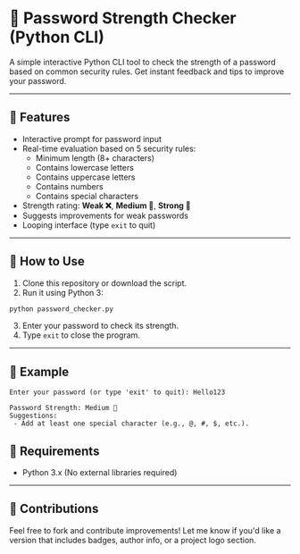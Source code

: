 # 🔐 Password Strength Checker (Python CLI)

A simple interactive Python CLI tool to check the strength of a password based on common security rules. Get instant feedback and tips to improve your password.

---

## 🚀 Features

- Interactive prompt for password input
- Real-time evaluation based on 5 security rules:
  - Minimum length (8+ characters)
  - Contains lowercase letters
  - Contains uppercase letters
  - Contains numbers
  - Contains special characters
- Strength rating: **Weak ❌**, **Medium 🔐**, **Strong 💪**
- Suggests improvements for weak passwords
- Looping interface (type `exit` to quit)

---

## 🧪 How to Use

1. Clone this repository or download the script.
2. Run it using Python 3:

```bash
python password_checker.py
````

3. Enter your password to check its strength.
4. Type `exit` to close the program.

---

## 🧠 Example

```
Enter your password (or type 'exit' to quit): Hello123

Password Strength: Medium 🔐
Suggestions:
 - Add at least one special character (e.g., @, #, $, etc.).
```

## 📄 Requirements

* Python 3.x
  (No external libraries required)

---

## 🙌 Contributions

Feel free to fork and contribute improvements!
Let me know if you'd like a version that includes badges, author info, or a project logo section.
